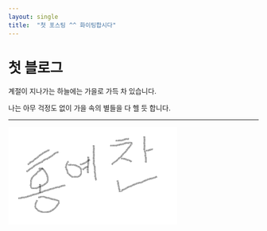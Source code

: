 ```yaml
---
layout: single
title:  "첫 포스팅 ^^ 화이팅합시다"
---
```


# 첫 블로그 

계절이 지나가는 하늘에는 가을로 가득 차 있습니다.

나는 아무 걱정도 없이 가을 속의 별들을 다 헬 듯 합니다.

---

![alt text](../images/자필.png)

